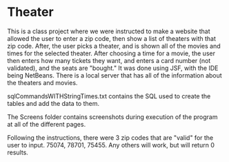 # Theater
This is a class project where we were instructed to make a website that allowed the user to enter a zip code, then show a list of theaters with that zip code. After, the user picks a theater, and is shown all of the movies and times for the selected theater. After choosing a time for a movie, the user then enters how many tickets they want, and enters a card number (not validated), and the seats are "bought." It was done using JSF, with the IDE being NetBeans. There is a local server that has all of the information about the theaters and movies. 

sqlCommandsWITHStringTimes.txt contains the SQL used to create the tables and add the data to them.

The Screens folder contains screenshots during execution of the program at all of the different pages.

Following the instructions, there were 3 zip codes that are "valid" for the user to input. 75074, 78701, 75455. Any others will work, but will return 0 results.
